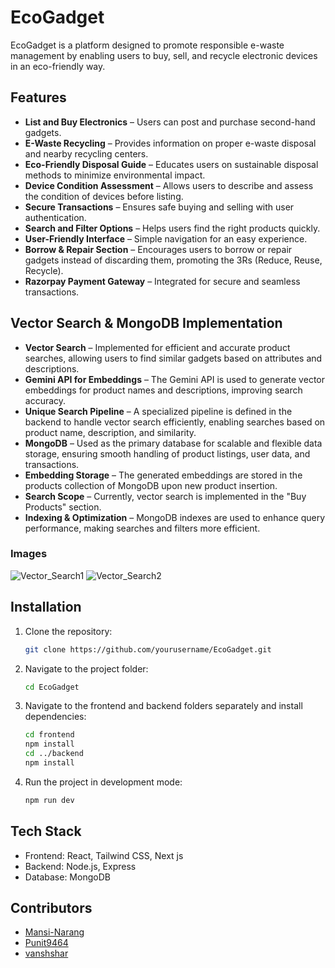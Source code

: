 # EcoGadget

EcoGadget is a platform designed to promote responsible e-waste management by enabling users to buy, sell, and recycle electronic devices in an eco-friendly way.

## Features
- **List and Buy Electronics** – Users can post and purchase second-hand gadgets.
- **E-Waste Recycling** – Provides information on proper e-waste disposal and nearby recycling centers.
- **Eco-Friendly Disposal Guide** – Educates users on sustainable disposal methods to minimize environmental impact.
- **Device Condition Assessment** – Allows users to describe and assess the condition of devices before listing.
- **Secure Transactions** – Ensures safe buying and selling with user authentication.
- **Search and Filter Options** – Helps users find the right products quickly.
- **User-Friendly Interface** – Simple navigation for an easy experience.
- **Borrow & Repair Section** – Encourages users to borrow or repair gadgets instead of discarding them, promoting the 3Rs (Reduce, Reuse, Recycle).
- **Razorpay Payment Gateway** – Integrated for secure and seamless transactions.

## Vector Search & MongoDB Implementation
- **Vector Search** – Implemented for efficient and accurate product searches, allowing users to find similar gadgets based on attributes and descriptions.
- **Gemini API for Embeddings** – The Gemini API is used to generate vector embeddings for product names and descriptions, improving search accuracy.
- **Unique Search Pipeline** – A specialized pipeline is defined in the backend to handle vector search efficiently, enabling searches based on product name, description, and similarity.
- **MongoDB** – Used as the primary database for scalable and flexible data storage, ensuring smooth handling of product listings, user data, and transactions.
- **Embedding Storage** – The generated embeddings are stored in the products collection of MongoDB upon new product insertion.
- **Search Scope** – Currently, vector search is implemented in the "Buy Products" section.
- **Indexing & Optimization** – MongoDB indexes are used to enhance query performance, making searches and filters more efficient.


### Images
![Vector_Search1](https://freeimage.host/i/33Bncts)
![Vector_Search2](https://freeimage.host/i/33BoTzu)


## Installation
1. Clone the repository:
   ```bash
   git clone https://github.com/yourusername/EcoGadget.git
   ```
2. Navigate to the project folder:
   ```bash
   cd EcoGadget
   ```
3. Navigate to the frontend and backend folders separately and install dependencies:
   ```bash
   cd frontend
   npm install
   cd ../backend
   npm install
   ```
4. Run the project in development mode:
   ```bash
   npm run dev
   ```

## Tech Stack
- Frontend: React, Tailwind CSS, Next js
- Backend: Node.js, Express
- Database: MongoDB

## Contributors
- [Mansi-Narang](https://github.com/Mansi-Narang)
- [Punit9464](https://github.com/Punit9464)
- [vanshshar](https://github.com/vanshshar)